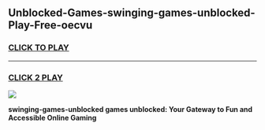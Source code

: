 
## Unblocked-Games-swinging-games-unblocked-Play-Free-oecvu
<h3>
<a href="https://premium76.site?title=swinging-games-unblocked&ref=20A">CLICK TO PLAY</a></h3>
<hr>

<h3>
<a href="https://premium76.site?title=swinging-games-unblocked&ref=20A">CLICK 2 PLAY</a>
  
</h3>

<a href="https://premium76.site?title=swinging-games-unblocked&ref=20A"><img src="https://clearcache.store/games.png"></a>


**swinging-games-unblocked games unblocked: Your Gateway to Fun and Accessible Online Gaming**
